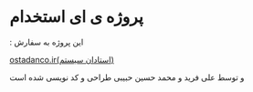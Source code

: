 # پروژه ی ای استخدام

: این پروژه به سفارش



[ostadanco.ir(استادان سیستم)](http://ostadanco.ir/)


و توسط علی فرید و محمد حسین حبیبی طراحی و کد نویسی شده است
